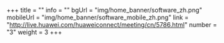 +++
title = ""
info = ""
bgUrl = "img/home_banner/software_zh.png"
mobileUrl = "img/home_banner/software_mobile_zh.png"
link = "http://live.huawei.com/huaweiconnect/meeting/cn/5786.html"
number = "3"
weight =  3
+++